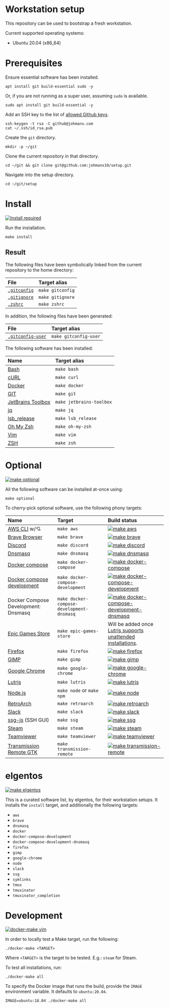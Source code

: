 # Workstation setup

This repository can be used to bootstrap a fresh workstation.

Current supported operating systems:

- Ubuntu 20.04 (x86_64)

# Prerequisites

Ensure essential software has been installed.

```
apt install git build-essential sudo -y
```

Or, if you are not running as a super user, assuming `sudo` is available.

```
sudo apt install git build-essential -y
```

Add an SSH key to the list of
[allowed Github keys](https://github.com/settings/keys).

```
ssh-keygen -t rsa -C github@johmanx.com
cat ~/.ssh/id_rsa.pub
```

Create the `git` directory.

```
mkdir -p ~/git
```

Clone the current repository in that directory.

```
cd ~/git && git clone git@github.com:johmanx10/setup.git
```

Navigate into the setup directory.

```
cd ~/git/setup
```

# Install

[![Install required](https://github.com/johmanx10/setup/workflows/make%20install/badge.svg)](https://github.com/johmanx10/setup/actions?query=workflow%3A%22make+install%22)

Run the installation.

```
make install
```

## Result

The following files have been symbolically linked from the current repository to
the home directory:

| File                                                                             | Target alias     |
|:---------------------------------------------------------------------------------|:-----------------|
| [`.gitconfig`](https://git-scm.com/book/en/v2/Customizing-Git-Git-Configuration) | `make gitconfig` |
| [`.gitignore`](https://git-scm.com/docs/gitignore)                               | `make gitignore` |
| [`.zshrc`](http://zsh.sourceforge.net/Doc/Release/Files.html#Files)              | `make zshrc`     |

In addition, the following files have been generated:

| File                                                                                  | Target alias          |
|:--------------------------------------------------------------------------------------|:----------------------|
| [`.gitconfig-user`](https://git-scm.com/book/en/v2/Customizing-Git-Git-Configuration) | `make gitconfig-user` |

The following software has been installed:

| Name                                                                                          | Target alias             |
|:----------------------------------------------------------------------------------------------|:-------------------------|
| [Bash](https://www.gnu.org/software/bash/)                                                    | `make bash`              |
| [cURL](https://curl.haxx.se/)                                                                 | `make curl`              |
| [Docker](https://www.docker.com/)                                                             | `make docker`            |
| [GIT](https://git-scm.com/)                                                                   | `make git`               |
| [JetBrains Toolbox](https://www.jetbrains.com/toolbox-app/)                                   | `make jetbrains-toolbox` |
| [jq](https://stedolan.github.io/jq/)                                                          | `make jq`                |
| [lsb_release](https://refspecs.linuxfoundation.org/LSB_3.0.0/LSB-PDA/LSB-PDA/lsbrelease.html) | `make lsb_release`       |
| [Oh My Zsh](https://ohmyz.sh/)                                                                | `make oh-my-zsh`         |
| [Vim](https://www.vim.org/)                                                                   | `make vim`               |
| [ZSH](https://www.zsh.org/)                                                                   | `make zsh`               |

# Optional

[![make optional](https://github.com/johmanx10/setup/workflows/make%20optional/badge.svg)](https://github.com/johmanx10/setup/actions?query=workflow%3A%22make+optional%22)

All the following software can be installed at-once using:

```
make optional
```

To cherry-pick optional software, use the following phony targets:

| Name                                                                                      | Target                                    | Build status |
|:------------------------------------------------------------------------------------------|:------------------------------------------|:-------------|
| [AWS CLI](https://gist.github.com/JeroenBoersma/87e29fd4aa06ec42216c80a6e3649fa5) w/💘    | `make aws`                                | [![make aws](https://github.com/johmanx10/setup/workflows/make%20aws/badge.svg)](https://github.com/johmanx10/setup/actions?query=workflow%3A%22make+aws%22) |
| [Brave Browser](https://brave.com/)                                                       | `make brave`                              | [![make brave](https://github.com/johmanx10/setup/workflows/make%20brave/badge.svg)](https://github.com/johmanx10/setup/actions?query=workflow%3A%22make+brave%22) |
| [Discord](https://discord.com/)                                                           | `make discord`                            | [![make discord](https://github.com/johmanx10/setup/workflows/make%20discord/badge.svg)](https://github.com/johmanx10/setup/actions?query=workflow%3A%22make+discord%22) |
| [Dnsmasq](http://www.thekelleys.org.uk/dnsmasq/doc.html)                                  | `make dnsmasq`                            | [![make dnsmasq](https://github.com/johmanx10/setup/workflows/make%20dnsmasq/badge.svg)](https://github.com/johmanx10/setup/actions?query=workflow%3A%22make+dnsmasq%22) |
| [Docker compose](https://docs.docker.com/compose/)                                        | `make docker-compose`                     | [![make docker-compose](https://github.com/johmanx10/setup/workflows/make%20docker-compose/badge.svg)](https://github.com/johmanx10/setup/actions?query=workflow%3A%22make+docker-compose%22) |
| [Docker compose development](https://github.com/JeroenBoersma/docker-compose-development) | `make docker-compose-development`         | [![make docker-compose-development](https://github.com/johmanx10/setup/workflows/make%20docker-compose-development/badge.svg)](https://github.com/johmanx10/setup/actions?query=workflow%3A%22make+docker-compose-development%22) |
| Docker Compose Development: Dnsmasq                                                       | `make docker-compose-development-dnsmasq` | [![make docker-compose-development-dnsmasq](https://github.com/johmanx10/setup/workflows/make%20docker-compose-development-dnsmasq/badge.svg)](https://github.com/johmanx10/setup/actions?query=workflow%3A%22make+docker-compose-development-dnsmasq%22) |
| [Epic Games Store](https://www.epicgames.com/store/en-US/)                                | `make epic-games-store`                   | Will be added once [Lutris supports unattended installations](https://github.com/lutris/lutris/pull/3029). |
| [Firefox](https://www.mozilla.org/en-US/firefox/)                                         | `make firefox`                            | [![make firefox](https://github.com/johmanx10/setup/workflows/make%20firefox/badge.svg)](https://github.com/johmanx10/setup/actions?query=workflow%3A%22make+firefox%22) |
| [GIMP](https://www.gimp.org/)                                                             | `make gimp`                               | [![make gimp](https://github.com/johmanx10/setup/workflows/make%20gimp/badge.svg)](https://github.com/johmanx10/setup/actions?query=workflow%3A%22make+gimp%22) |
| [Google Chrome](https://www.google.com/chrome/)                                           | `make google-chrome`                      | [![make google-chrome](https://github.com/johmanx10/setup/workflows/make%20google-chrome/badge.svg)](https://github.com/johmanx10/setup/actions?query=workflow%3A%22make+google-chrome%22) |
| [Lutris](https://lutris.net/)                                                             | `make lutris`                             | [![make lutris](https://github.com/johmanx10/setup/workflows/make%20lutris/badge.svg)](https://github.com/johmanx10/setup/actions?query=workflow%3A%22make+lutris%22) |
| [Node.js](https://nodejs.org/)                                                            | `make node` or `make npm`                 | [![make node](https://github.com/johmanx10/setup/workflows/make%20node/badge.svg)](https://github.com/johmanx10/setup/actions?query=workflow%3A%22make+node%22) |
| [RetroArch](https://www.retroarch.com/)                                                   | `make retroarch`                          | [![make retroarch](https://github.com/johmanx10/setup/workflows/make%20retroarch/badge.svg)](https://github.com/johmanx10/setup/actions?query=workflow%3A%22make+retroarch%22) |
| [Slack](https://slack.com/)                                                               | `make slack`                              | [![make slack](https://github.com/johmanx10/setup/workflows/make%20slack/badge.svg)](https://github.com/johmanx10/setup/actions?query=workflow%3A%22make+slack%22) |
| [ssg-js](https://github.com/elgentos/ssg-js) (SSH GUI)                                    | `make ssg`                                | [![make ssg](https://github.com/johmanx10/setup/workflows/make%20ssg/badge.svg)](https://github.com/johmanx10/setup/actions?query=workflow%3A%22make+ssg%22) |
| [Steam](https://store.steampowered.com/)                                                  | `make steam`                              | [![make steam](https://github.com/johmanx10/setup/workflows/make%20steam/badge.svg)](https://github.com/johmanx10/setup/actions?query=workflow%3A%22make+steam%22) |
| [Teamviewer](https://www.teamviewer.com/)                                                 | `make teamviewer`                         | [![make teamviewer](https://github.com/johmanx10/setup/workflows/make%20teamviewer/badge.svg)](https://github.com/johmanx10/setup/actions?query=workflow%3A%22make+teamviewer%22) |
| [Transmission Remote GTK](https://linux.die.net/man/1/transmission-remote)                | `make transmission-remote`                | [![make transmission-remote](https://github.com/johmanx10/setup/workflows/make%20transmission-remote/badge.svg)](https://github.com/johmanx10/setup/actions?query=workflow%3A%22make+transmission-remote%22) |

# elgentos

[![make elgentos](https://github.com/johmanx10/setup/workflows/make%20elgentos/badge.svg)](https://github.com/johmanx10/setup/actions?query=workflow%3A%22make+elgentos%22)

This is a curated software list, by elgentos, for their workstation setups.
It installs the `install` target, and additionally the following targets:

- `aws`
- `brave`
- `dnsmasq`
- `docker`
- `docker-compose-development`
- `docker-compose-development-dnsmasq`
- `firefox`
- `gimp`
- `google-chrome`
- `node`
- `slack`
- `ssg`
- `symlinks`
- `tmux`
- `tmuxinator`
- `tmuxinator_completion`

# Development

[![docker-make vim](https://github.com/johmanx10/setup/workflows/docker-make%20vim/badge.svg)](https://github.com/johmanx10/setup/actions?query=workflow%3A%22docker-make+vim%22)

In order to locally test a Make target, run the following:

```
./docker-make <TARGET>
```

Where `<TARGET>` is the target to be tested. E.g.: `steam` for Steam.

To test all installations, run:

```
./docker-make all
```

To specify the Docker image that runs the build, provide the `IMAGE` environment
variable. It defaults to `ubuntu:20.04`.

```
IMAGE=ubuntu:18.04 ./docker-make all
```
